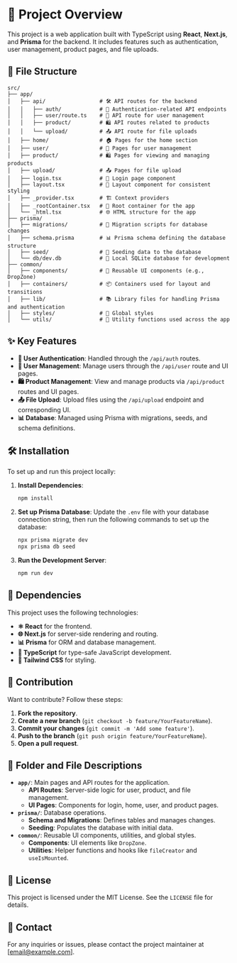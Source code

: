 
# 🚀 Project Overview

This project is a web application built with TypeScript using **React**, **Next.js**, and **Prisma** for the backend. It includes features such as authentication, user management, product pages, and file uploads.

## 📂 File Structure

```
src/
├── app/
│   ├── api/                 # 🛠️ API routes for the backend
│   │   ├── auth/            # 🔐 Authentication-related API endpoints
│   │   ├── user/route.ts    # 👤 API route for user management
│   │   ├── product/         # 🛍️ API routes related to products
│   │   └── upload/          # 📤 API route for file uploads
│   ├── home/                # 🏠 Pages for the home section
│   ├── user/                # 👤 Pages for user management
│   ├── product/             # 🛍️ Pages for viewing and managing products
│   ├── upload/              # 📤 Pages for file upload
│   ├── login.tsx            # 🔐 Login page component
│   ├── layout.tsx           # 🎨 Layout component for consistent styling
│   ├── _provider.tsx        # 🏗️ Context providers
│   ├── _rootContainer.tsx   # 🌳 Root container for the app
│   └── _html.tsx            # 🌐 HTML structure for the app
├── prisma/
│   ├── migrations/          # 📜 Migration scripts for database changes
│   ├── schema.prisma        # 📊 Prisma schema defining the database structure
│   ├── seed/                # 🌱 Seeding data to the database
│   └── db/dev.db            # 💾 Local SQLite database for development
├── common/
│   ├── components/          # 🧩 Reusable UI components (e.g., DropZone)
│   ├── containers/          # 📦 Containers used for layout and transitions
│   ├── lib/                 # 📚 Library files for handling Prisma and authentication
│   ├── styles/              # 💅 Global styles
│   └── utils/               # 🔧 Utility functions used across the app
```

## ✨ Key Features

- **🔐 User Authentication**: Handled through the `/api/auth` routes.
- **👥 User Management**: Manage users through the `/api/user` route and UI pages.
- **🛍️ Product Management**: View and manage products via `/api/product` routes and UI pages.
- **📤 File Upload**: Upload files using the `/api/upload` endpoint and corresponding UI.
- **📊 Database**: Managed using Prisma with migrations, seeds, and schema definitions.

## 🛠️ Installation

To set up and run this project locally:

1. **Install Dependencies**:
   ```sh
   npm install
   ```

2. **Set up Prisma Database**:
   Update the `.env` file with your database connection string, then run the following commands to set up the database:
   ```sh
   npx prisma migrate dev
   npx prisma db seed
   ```

3. **Run the Development Server**:
   ```sh
   npm run dev
   ```

## 🧰 Dependencies

This project uses the following technologies:

- **⚛️ React** for the frontend.
- **🌐 Next.js** for server-side rendering and routing.
- **📊 Prisma** for ORM and database management.
- **🔷 TypeScript** for type-safe JavaScript development.
- **🎨 Tailwind CSS** for styling.

## 🤝 Contribution

Want to contribute? Follow these steps:

1. **Fork the repository**.
2. **Create a new branch** (`git checkout -b feature/YourFeatureName`).
3. **Commit your changes** (`git commit -m 'Add some feature'`).
4. **Push to the branch** (`git push origin feature/YourFeatureName`).
5. **Open a pull request**.

## 📁 Folder and File Descriptions

- **`app/`**: Main pages and API routes for the application.
  - **API Routes**: Server-side logic for user, product, and file management.
  - **UI Pages**: Components for login, home, user, and product pages.
- **`prisma/`**: Database operations.
  - **Schema and Migrations**: Defines tables and manages changes.
  - **Seeding**: Populates the database with initial data.
- **`common/`**: Reusable UI components, utilities, and global styles.
  - **Components**: UI elements like `DropZone`.
  - **Utilities**: Helper functions and hooks like `fileCreator` and `useIsMounted`.

## 📜 License

This project is licensed under the MIT License. See the `LICENSE` file for details.

## 📧 Contact

For any inquiries or issues, please contact the project maintainer at [email@example.com].
